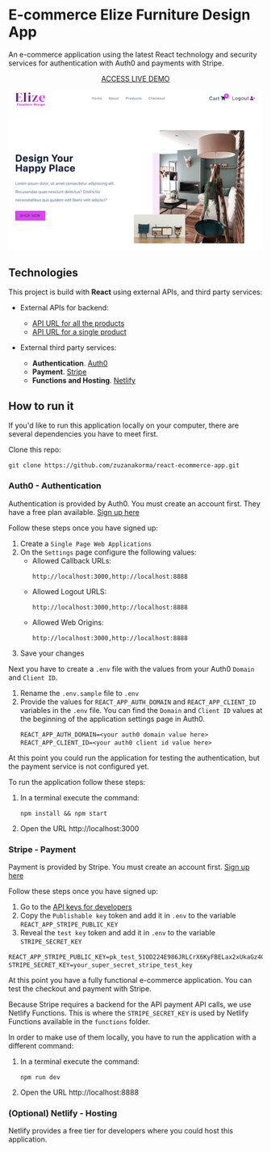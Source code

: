 # E-commerce Elize Furniture Design App

An e-commerce application using the latest React technology and security services for authentication with Auth0 and payments with Stripe.

<p style="text-align: center;"><a href="https://elize-furniture-design-app.netlify.app/" target="_blank">ACCESS LIVE DEMO</a></p>

[![](cover.png)](https://elize-furniture-design-app.netlify.app/)

## Technologies

This project is build with **React** using external APIs, and third party services:

- External APIs for backend:

  - [API URL for all the products](https://course-api.com/react-store-products)
  - [API URL for a single product](https://course-api.com/react-store-single-product?id=recZkNf2kwmdBcqd0)

- External third party services:

  - **Authentication**. [Auth0](https://auth0.com/)
  - **Payment**. [Stripe](https://stripe.com/)
  - **Functions and Hosting**. [Netlify](https://www.netlify.com/)

## How to run it

If you'd like to run this application locally on your computer, there are several dependencies you have to meet first.

Clone this repo:

```console
git clone https://github.com/zuzanakorma/react-ecommerce-app.git
```

### Auth0 - Authentication

Authentication is provided by Auth0. You must create an account first. They have a free plan available. [Sign up here](https://auth0.com/signup?place=header&type=button&text=sign%20up)

Follow these steps once you have signed up:

1. Create a `Single Page Web Applications`
2. On the `Settings` page configure the following values:
   - Allowed Callback URLs:
     ```
     http://localhost:3000,http://localhost:8888
     ```
   - Allowed Logout URLS:
     ```
     http://localhost:3000,http://localhost:8888
     ```
   - Allowed Web Origins:
     ```
     http://localhost:3000,http://localhost:8888
     ```
3. Save your changes

Next you have to create a `.env` file with the values from your Auth0 `Domain` and `Client ID`.

1. Rename the `.env.sample` file to `.env`
2. Provide the values for `REACT_APP_AUTH_DOMAIN` and `REACT_APP_CLIENT_ID` variables in the `.env` file. You can find the `Domain` and `Client ID` values at the beginning of the application settings page in Auth0.
   ```
   REACT_APP_AUTH_DOMAIN=<your auth0 domain value here>
   REACT_APP_CLIENT_ID=<your auth0 client id value here>
   ```

At this point you could run the application for testing the authentication, but the payment service is not configured yet.

To run the application follow these steps:

1. In a terminal execute the command:
   ```console
   npm install && npm start
   ```
2. Open the URL http://localhost:3000

### Stripe - Payment

Payment is provided by Stripe. You must create an account first. [Sign up here](https://dashboard.stripe.com/register)

Follow these steps once you have signed up:

1. Go to the [API keys for developers](https://dashboard.stripe.com/test/apikeys)
2. Copy the `Publishable key` token and add it in `.env` to the variable `REACT_APP_STRIPE_PUBLIC_KEY`
3. Reveal the `test key` token and add it in `.env` to the variable `STRIPE_SECRET_KEY`

```
REACT_APP_STRIPE_PUBLIC_KEY=pk_test_51OD224E986JRLCrX6KyFBELax2xUkaGz4GasH740DgZsG78Y1lTYhntphzzadmyeJZEvQc9KS4nVm6eejOnyl0F100wdnPU1qs
STRIPE_SECRET_KEY=your_super_secret_stripe_test_key
```

At this point you have a fully functional e-commerce application. You can test the checkout and payment with Stripe.

Because Stripe requires a backend for the API payment API calls, we use Netlify Functions. This is where the `STRIPE_SECRET_KEY` is used by Netlify Functions available in the `functions` folder.

In order to make use of them locally, you have to run the application with a different command:

1. In a terminal execute the command:
   ```console
   npm run dev
   ```
2. Open the URL http://localhost:8888

### (Optional) Netlify - Hosting

Netlify provides a free tier for developers where you could host this application.
